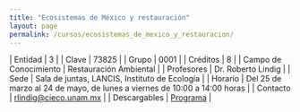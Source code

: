 ```yaml
---
title: "Ecosistemas de México y restauración"
layout: page
permalink: /cursos/ecosistemas_de_mexico_y_restauracion/
---
```




| Entidad | 3 |
| Clave | 73825 |
| Grupo | 0001 |
| Créditos | 8 |
| Campo de Conocimiento | Restauración Ambiental |
| Profesores | Dr. Roberto Lindig |
| Sede | Sala de juntas, LANCIS, Instituto de Ecología |
| Horario | Del 25 de marzo al 24 de mayo, de lunes a viernes de 10:00 a 14:00 horas |
| Contacto | <rlindig@cieco.unam.mx> |
| Descargables |  [Programa](/assets/docs/cursos/ecosistemas_mexico_restauracion.pdf) |



